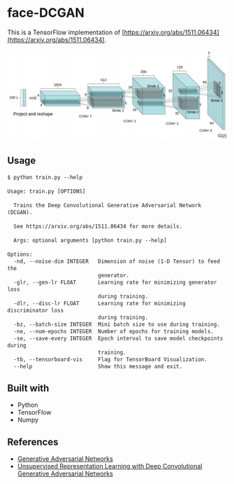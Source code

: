 # face-DCGAN

This is a TensorFlow implementation of [https://arxiv.org/abs/1511.06434](https://arxiv.org/abs/1511.06434).

![DCGAN](./images/DCGAN.png)

## Usage

```
$ python train.py --help

Usage: train.py [OPTIONS]

  Trains the Deep Convolutional Generative Adversarial Network (DCGAN).

  See https://arxiv.org/abs/1511.06434 for more details.

  Args: optional arguments [python train.py --help]

Options:
  -nd, --noise-dim INTEGER   Dimension of noise (1-D Tensor) to feed the
                             generator.
  -glr, --gen-lr FLOAT       Learning rate for minimizing generator loss
                             during training.
  -dlr, --disc-lr FLOAT      Learning rate for minimizing discriminator loss
                             during training.
  -bz, --batch-size INTEGER  Mini batch size to use during training.
  -ne, --num-epochs INTEGER  Number of epochs for training models.
  -se, --save-every INTEGER  Epoch interval to save model checkpoints during
                             training.
  -tb, --tensorboard-vis     Flag for TensorBoard Visualization.
  --help                     Show this message and exit.
```

## Built with

* Python
* TensorFlow
* Numpy

## References

* [Generative Adversarial Networks](https://arxiv.org/pdf/1406.2661)
* [Unsupervised Representation Learning with Deep Convolutional Generative Adversarial Networks](https://arxiv.org/abs/1511.06434)